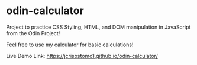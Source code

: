 # odin-calculator

Project to practice CSS Styling, HTML, and DOM manipulation in JavaScript from the Odin Project!

Feel free to use my calculator for basic calculations!

Live Demo Link: https://jcrisostomo1.github.io/odin-calculator/